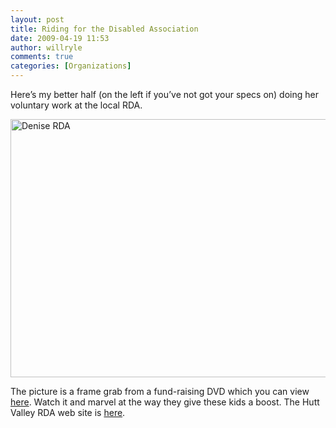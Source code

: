 ```yaml
---
layout: post
title: Riding for the Disabled Association
date: 2009-04-19 11:53
author: willryle
comments: true
categories: [Organizations]
---
```

<div id="msgcns!6DC4413C2DF787C8!200" class="bvMsg">

Here’s my better half (on the left if you’ve not got your specs on) doing her voluntary work at the local RDA.

<a rel="WLPP" href="http://willryle.files.wordpress.com/2009/04/deniserda5b75d.jpg"><img style="display:inline;" title="Denise RDA" src="http://willryle.files.wordpress.com/2009/04/deniserda5b75d.jpg?w=300" alt="Denise RDA" width="538" height="413" /></a>

The picture is a frame grab from a fund-raising DVD which you can view <a title="RDA Video" href="https://kiwiwill.photos.live.com/self.aspx/.BlogImages/RDA.WMV" target="_blank">here</a>. Watch it and marvel at the way they give these kids a boost. The Hutt Valley RDA web site is <a href="http://www.upperhuttcommunity.net/hvrda/" target="_blank">here</a>.

</div>
